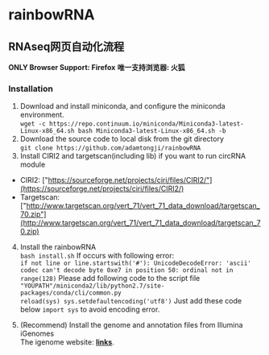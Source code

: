 # rainbowRNA
## RNAseq网页自动化流程

**ONLY Browser Support: Firefox**
**唯一支持浏览器: 火狐**

### Installation
1. Download and install miniconda, and configure the miniconda environment.<br>
`
wget -c https://repo.continuum.io/miniconda/Miniconda3-latest-Linux-x86_64.sh
bash Miniconda3-latest-Linux-x86_64.sh -b
`
2. Download the source code to local disk from the git directory <br>
`
git clone https://github.com/adamtongji/rainbowRNA
`
3. Install CIRI2 and targetscan(including lib) if you want to run circRNA module <br>

- CIRI2: ["https://sourceforge.net/projects/ciri/files/CIRI2/"](https://sourceforge.net/projects/ciri/files/CIRI2/)
- Targetscan: ["http://www.targetscan.org/vert_71/vert_71_data_download/targetscan_70.zip"](http://www.targetscan.org/vert_71/vert_71_data_download/targetscan_70.zip)

4. Install the rainbowRNA <br>
`
bash install.sh
`
If occurs with following error: <br>
`
if not line or line.startswith('#'):
   UnicodeDecodeError:
   'ascii' codec can't decode byte 0xe7 in position 50: ordinal not in range(128)
`
Please add following code to the script file `"YOUPATH"/miniconda2/lib/python2.7/site-packages/conda/cli/common.py` <br>
`
reload(sys)
sys.setdefaultencoding('utf8')
`
Just add these code below  `import sys` to avoid encoding error.<br>

5. (Recommend) Install the genome and annotation files from Illumina iGenomes <br>
The igenome website: **[links](https://support.illumina.com/sequencing/sequencing_software/igenome.html)**. <br>